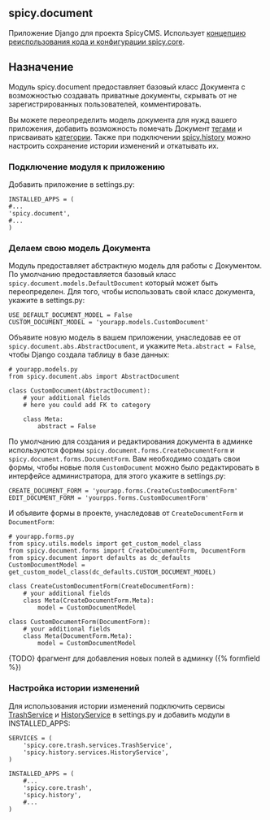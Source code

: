## spicy.document

Приложение Django для проекта SpicyCMS. Использует [концепцию реиспользования кода и конфигурации spicy.core](https://github.com/spicycms/spicy.core).

## Назначение

Модуль spicy.document предоставляет базовый класс Документа с возможностью создавать приватные документы, скрывать от не зарегистрированных пользователей, комментировать. 

Вы можете переопределить модель документа для нужд вашего приложения, добавить возможность помечать Документ [тегами](https://github.com/spicycms/spicy.labels) и присваивать [категории](https://github.com/spicycms/spicy.document). Также при подключении [spicy.history](https://github.com/spicycms/spicy.history) можно настроить сохранение истории изменений и откатывать их.

### Подключение модуля к приложению

Добавить приложение в settings.py:

    INSTALLED_APPS = (
    #...
    'spicy.document',
    #...
    )
    
### Делаем свою модель Документа

Модуль предоставляет абстрактную модель для работы с Документом. По умолчанию предоставляется базовый класс ``spicy.document.models.DefaultDocument`` который может быть переопределен. Для того, чтобы использовать свой класс документа, укажите в settings.py:

    USE_DEFAULT_DOCUMENT_MODEL = False
    CUSTOM_DOCUMENT_MODEL = 'yourapp.models.CustomDocument'

Объявите новую модель в вашем приложении, унаследовав ее от ``spicy.document.abs.AbstractDocument``, и укажите ``Meta.abstract = False``, чтобы Django создала таблицу в базе данных:

    # yourapp.models.py
    from spicy.document.abs import AbstractDocument

    class CustomDocument(AbstractDocument):
        # your additional fields
        # here you could add FK to category
        
        class Meta:
            abstract = False
    
По умолчанию для создания и редактирования документа в админке используются формы ``spicy.document.forms.CreateDocumentForm`` и ``spicy.document.forms.DocumentForm``. Вам необходимо создать свои формы, чтобы новые поля ``CustomDocument`` можно было редактировать в интерфейсе администратора, для этого укажите в settings.py:

    CREATE_DOCUMENT_FORM = 'yourapp.forms.CreateCustomDocumentForm'
    EDIT_DOCUMENT_FORM = 'yourpps.forms.CustomDocumentForm'
    
И объявите формы в проекте, унаследовав от ``CreateDocumentForm`` и ``DocumentForm``:

    # yourapp.forms.py
    from spicy.utils.models import get_custom_model_class
    from spicy.document.forms import CreateDocumentForm, DocumentForm
    from spicy.document import defaults as dc_defaults
    CustomDocumentModel = get_custom_model_class(dc_defaults.CUSTOM_DOCUMENT_MODEL)

    class CreateCustomDocumentForm(CreateDocumentForm):
        # your additional fields
        class Meta(CreateDocumentForm.Meta):
            model = CustomDocumentModel
            
    class CustomDocumentForm(DocumentForm):
        # your additional fields
        class Meta(DocumentForm.Meta):
            model = CustomDocumentModel
    
{TODO}     фрагмент для добавления новых полей в админку ({% formfield %})
    
### Настройка истории изменений

Для использования истории изменений подключить сервисы [TrashService](https://github.com/spicycms/spicy.core) и [HistoryService](https://github.com/spicycms/spicy.history) в settings.py и добавить модули в INSTALLED_APPS:

    SERVICES = (
        'spicy.core.trash.services.TrashService',
        'spicy.history.services.HistoryService',
    )
    
    INSTALLED_APPS = (
        #...
        'spicy.core.trash',
        'spicy.history',
        #...
    )
    


    
    
    
  
  


